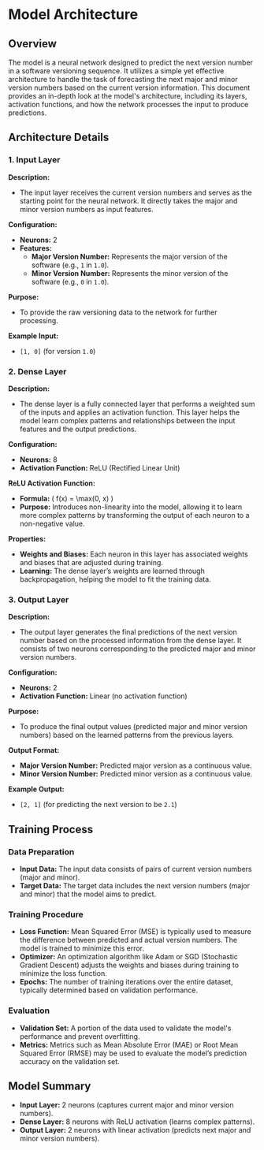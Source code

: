 # Model Architecture

## Overview

The model is a neural network designed to predict the next version number in a software versioning sequence. It utilizes a simple yet effective architecture to handle the task of forecasting the next major and minor version numbers based on the current version information. This document provides an in-depth look at the model's architecture, including its layers, activation functions, and how the network processes the input to produce predictions.

## Architecture Details

### 1. **Input Layer**

**Description:**
- The input layer receives the current version numbers and serves as the starting point for the neural network. It directly takes the major and minor version numbers as input features.

**Configuration:**
- **Neurons:** 2
- **Features:**
  - **Major Version Number:** Represents the major version of the software (e.g., `1` in `1.0`).
  - **Minor Version Number:** Represents the minor version of the software (e.g., `0` in `1.0`).

**Purpose:**
- To provide the raw versioning data to the network for further processing.

**Example Input:**
- `[1, 0]` (for version `1.0`)

### 2. **Dense Layer**

**Description:**
- The dense layer is a fully connected layer that performs a weighted sum of the inputs and applies an activation function. This layer helps the model learn complex patterns and relationships between the input features and the output predictions.

**Configuration:**
- **Neurons:** 8
- **Activation Function:** ReLU (Rectified Linear Unit)

**ReLU Activation Function:**
- **Formula:** \( f(x) = \max(0, x) \)
- **Purpose:** Introduces non-linearity into the model, allowing it to learn more complex patterns by transforming the output of each neuron to a non-negative value.

**Properties:**
- **Weights and Biases:** Each neuron in this layer has associated weights and biases that are adjusted during training.
- **Learning:** The dense layer’s weights are learned through backpropagation, helping the model to fit the training data.

### 3. **Output Layer**

**Description:**
- The output layer generates the final predictions of the next version number based on the processed information from the dense layer. It consists of two neurons corresponding to the predicted major and minor version numbers.

**Configuration:**
- **Neurons:** 2
- **Activation Function:** Linear (no activation function)

**Purpose:**
- To produce the final output values (predicted major and minor version numbers) based on the learned patterns from the previous layers.

**Output Format:**
- **Major Version Number:** Predicted major version as a continuous value.
- **Minor Version Number:** Predicted minor version as a continuous value.

**Example Output:**
- `[2, 1]` (for predicting the next version to be `2.1`)

## Training Process

### Data Preparation

- **Input Data:** The input data consists of pairs of current version numbers (major and minor).
- **Target Data:** The target data includes the next version numbers (major and minor) that the model aims to predict.

### Training Procedure

- **Loss Function:** Mean Squared Error (MSE) is typically used to measure the difference between predicted and actual version numbers. The model is trained to minimize this error.
- **Optimizer:** An optimization algorithm like Adam or SGD (Stochastic Gradient Descent) adjusts the weights and biases during training to minimize the loss function.
- **Epochs:** The number of training iterations over the entire dataset, typically determined based on validation performance.

### Evaluation

- **Validation Set:** A portion of the data used to validate the model's performance and prevent overfitting.
- **Metrics:** Metrics such as Mean Absolute Error (MAE) or Root Mean Squared Error (RMSE) may be used to evaluate the model’s prediction accuracy on the validation set.

## Model Summary

- **Input Layer:** 2 neurons (captures current major and minor version numbers).
- **Dense Layer:** 8 neurons with ReLU activation (learns complex patterns).
- **Output Layer:** 2 neurons with linear activation (predicts next major and minor version numbers).
